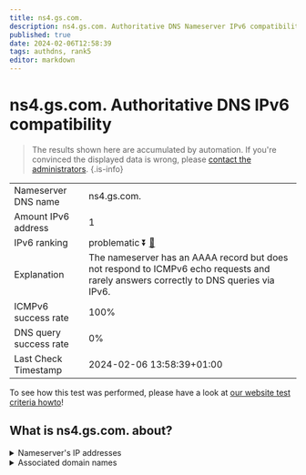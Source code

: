 ```yaml
---
title: ns4.gs.com.
description: ns4.gs.com. Authoritative DNS Nameserver IPv6 compatibility
published: true
date: 2024-02-06T12:58:39
tags: authdns, rank5
editor: markdown
---
```


# ns4.gs.com. Authoritative DNS IPv6 compatibility

> The results shown here are accumulated by automation. If you're convinced the displayed data is wrong, please [contact the administrators](/howto/chat). 
{.is-info}




|   |   |
| - | - |
| Nameserver DNS name | ns4.gs.com.
| Amount IPv6 address | 1
| IPv6 ranking | problematic :arrow_double_down: [🔗](/howto/ranking) |
| Explanation | The nameserver has an AAAA record but does not respond to ICMPv6 echo requests and rarely answers correctly to DNS queries via IPv6. |
| ICMPv6 success rate | 100%|
| DNS query success rate | 0% |
| Last Check Timestamp | 2024-02-06 13:58:39+01:00 |

To see how this test was performed, please have a look at [our website test criteria howto](/howto/testcriteria/authdns)!


## What is ns4.gs.com. about?




<details>
<summary>Nameserver's IP addresses</summary>

2620:4d:4000:6259:7:5:0:1

</details>



<details>
<summary>Associated domain names</summary>

www.goldmansachs.com

</details>
